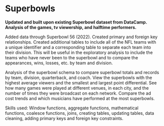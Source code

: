 # Superbowls
**Updated and built upon existing Superbowl dataset from DataCamp.  Analysis of the games, tv viewership, and halftime performers.**

Added data through Superbowl 56 (2022). Created primary and foreign key relationships. Created additional tables to include all of the NFL teams with a unique identifier and a corresponding table to separate each team into their division. This will be useful in the exploratory analysis to include the teams who have never been to the superbowl and to compare the appearances, wins, losses, etc. by team and division.

Analysis of the superbowl schema to compare superbowl totals and records by team, division, quarterback, and coach. View the superbowls with the highest average viewers and the smallest and largest point differential. See how many games were played at different venues, in each city, and the number of times they were broadcast on each network. Compare the ad cost trends and which musicians have performed at the most superbowls.
   
Skills used: Window functions, aggregate functions, mathematical functions, coalesce functions, joins, creating tables, updating tables, data cleaning, adding primary                keys and foreign key constraints.
